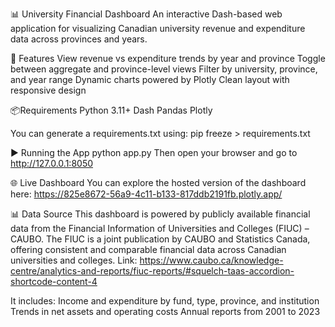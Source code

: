 📊 University Financial Dashboard
An interactive Dash-based web application for visualizing Canadian university revenue and expenditure data across provinces and years.

🚀 Features
View revenue vs expenditure trends by year and province
Toggle between aggregate and province-level views
Filter by university, province, and year range
Dynamic charts powered by Plotly
Clean layout with responsive design

📦Requirements
Python 3.11+
Dash
Pandas
Plotly

You can generate a requirements.txt using:
pip freeze > requirements.txt

▶️ Running the App
python app.py
Then open your browser and go to http://127.0.0.1:8050

🌐 Live Dashboard
You can explore the hosted version of the dashboard here: https://825e8672-56a9-4c11-b133-817ddb2191fb.plotly.app/

📊 Data Source
This dashboard is powered by publicly available financial data from the Financial Information of Universities and Colleges (FIUC) – CAUBO. The FIUC is a joint publication by CAUBO and Statistics Canada, offering consistent and comparable financial data across Canadian universities and colleges. Link: https://www.caubo.ca/knowledge-centre/analytics-and-reports/fiuc-reports/#squelch-taas-accordion-shortcode-content-4

It includes:
Income and expenditure by fund, type, province, and institution
Trends in net assets and operating costs
Annual reports from 2001 to 2023
